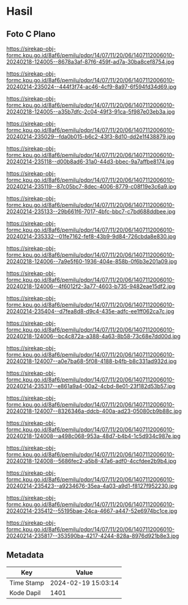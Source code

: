 # Hasil

## Foto C Plano

https://sirekap-obj-formc.kpu.go.id/8af6/pemilu/pdpr/14/07/11/20/06/1407112006010-20240218-124005--8678a3af-87f6-459f-ad7a-30ba8cef8754.jpg

https://sirekap-obj-formc.kpu.go.id/8af6/pemilu/pdpr/14/07/11/20/06/1407112006010-20240214-235024--444f3f74-ac46-4cf9-8a97-6f594fd34d69.jpg

https://sirekap-obj-formc.kpu.go.id/8af6/pemilu/pdpr/14/07/11/20/06/1407112006010-20240218-124005--a35b7dfc-2c04-49f3-91ca-5f987e03eb3a.jpg

https://sirekap-obj-formc.kpu.go.id/8af6/pemilu/pdpr/14/07/11/20/06/1407112006010-20240214-235029--fda0b015-b6c2-43f3-8d10-dd2e1f438879.jpg

https://sirekap-obj-formc.kpu.go.id/8af6/pemilu/pdpr/14/07/11/20/06/1407112006010-20240214-235118--d00b8ad6-31a0-44d3-bbec-9a7affbe8174.jpg

https://sirekap-obj-formc.kpu.go.id/8af6/pemilu/pdpr/14/07/11/20/06/1407112006010-20240214-235119--87c05bc7-8dec-4006-8779-c08f19e3c6a9.jpg

https://sirekap-obj-formc.kpu.go.id/8af6/pemilu/pdpr/14/07/11/20/06/1407112006010-20240214-235133--29b661f6-7017-4bfc-bbc7-c7bd688ddbee.jpg

https://sirekap-obj-formc.kpu.go.id/8af6/pemilu/pdpr/14/07/11/20/06/1407112006010-20240214-235332--01fe7162-fef8-43b9-9d84-726cbda8e830.jpg

https://sirekap-obj-formc.kpu.go.id/8af6/pemilu/pdpr/14/07/11/20/06/1407112006010-20240218-124006--7a9e5f60-1936-404e-858b-0f6b3e201a09.jpg

https://sirekap-obj-formc.kpu.go.id/8af6/pemilu/pdpr/14/07/11/20/06/1407112006010-20240218-124006--4f6012f2-3a77-4603-b735-9482eae15df2.jpg

https://sirekap-obj-formc.kpu.go.id/8af6/pemilu/pdpr/14/07/11/20/06/1407112006010-20240214-235404--d7fea8d8-d9c4-435e-adfc-ee1ff062ca7c.jpg

https://sirekap-obj-formc.kpu.go.id/8af6/pemilu/pdpr/14/07/11/20/06/1407112006010-20240218-124006--bc4c872a-a388-4a63-8b58-73c68e7dd00d.jpg

https://sirekap-obj-formc.kpu.go.id/8af6/pemilu/pdpr/14/07/11/20/06/1407112006010-20240218-124007--a0e7ba68-5f08-4188-b4fb-b8c331ad932d.jpg

https://sirekap-obj-formc.kpu.go.id/8af6/pemilu/pdpr/14/07/11/20/06/1407112006010-20240214-235317--e861a9a4-00a2-4cbd-8e01-23f182d53b57.jpg

https://sirekap-obj-formc.kpu.go.id/8af6/pemilu/pdpr/14/07/11/20/06/1407112006010-20240218-124007--8326346a-ddcb-400a-ad23-05080cb9b88c.jpg

https://sirekap-obj-formc.kpu.go.id/8af6/pemilu/pdpr/14/07/11/20/06/1407112006010-20240218-124008--a498c068-953a-48d7-b4b4-1c5d934c987e.jpg

https://sirekap-obj-formc.kpu.go.id/8af6/pemilu/pdpr/14/07/11/20/06/1407112006010-20240218-124008--5686fec2-a5b8-47a6-adf0-4ccfdee2b9b4.jpg

https://sirekap-obj-formc.kpu.go.id/8af6/pemilu/pdpr/14/07/11/20/06/1407112006010-20240214-235423--a9234676-35ea-4a03-a9d1-f8127f952230.jpg

https://sirekap-obj-formc.kpu.go.id/8af6/pemilu/pdpr/14/07/11/20/06/1407112006010-20240214-235412--55195bae-24ca-4667-a447-52e6974bc1ce.jpg

https://sirekap-obj-formc.kpu.go.id/8af6/pemilu/pdpr/14/07/11/20/06/1407112006010-20240214-235817--353590ba-4217-4244-828a-8976d921b8e3.jpg


## Metadata

| Key        | Value               |
| ---------- | ------------------- |
| Time Stamp | 2024-02-19 15:03:14 |
| Kode Dapil | 1401                |



